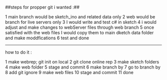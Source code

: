 ##steps for propper git i wanted :##

1 main branch would be sketch_ino and related data only
2 web would be branch for live servers only
3 I would write and test c# in sketch
4 i would adjust and make changes to webServer files through web branch
5 once satisfied with the web files I would copy them to main dketch data folder and make moddfications
6 test and done


______________________________________________________________

how to do it :

1 make webrep; git init on local
2 git clone online rep 
3 make sketch folders 
4 make web folder
5 stage and commit
6 make branch by <git branch name>
7 go to branch by <git switch branchName>
8 add git ignore 
9 make web files
10 stage and commit
11 done


